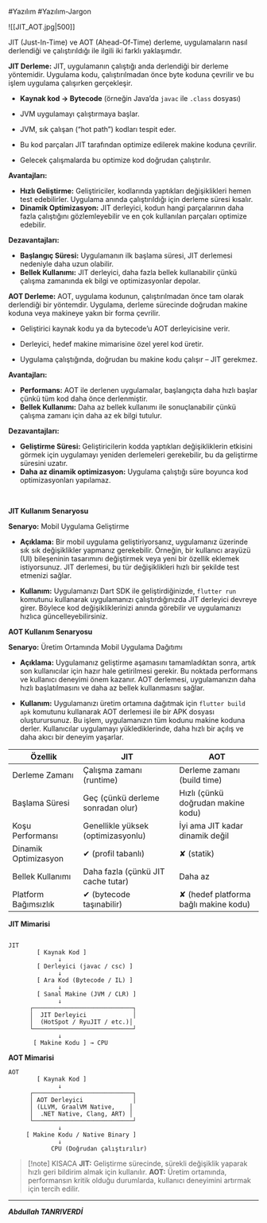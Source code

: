 #Yazılım #Yazılım-Jargon 

![[JIT_AOT.jpg|500]]


 JIT (Just-In-Time) ve AOT (Ahead-Of-Time) derleme, uygulamaların nasıl derlendiği ve çalıştırıldığı ile ilgili iki farklı yaklaşımdır.

**JIT Derleme:** JIT, uygulamanın çalıştığı anda derlendiği bir derleme yöntemidir. Uygulama kodu, çalıştırılmadan önce byte koduna çevrilir ve bu işlem uygulama çalışırken gerçekleşir.

- **Kaynak kod → Bytecode** (örneğin Java’da `javac` ile `.class` dosyası)
    
- JVM uygulamayı çalıştırmaya başlar.
    
- JVM, sık çalışan (“hot path”) kodları tespit eder.
    
- Bu kod parçaları JIT tarafından optimize edilerek makine koduna çevrilir.
    
- Gelecek çalışmalarda bu optimize kod doğrudan çalıştırılır.

**Avantajları:**

- **Hızlı Geliştirme:** Geliştiriciler, kodlarında yaptıkları değişiklikleri hemen test edebilirler. Uygulama anında çalıştırıldığı için derleme süresi kısalır.
- **Dinamik Optimizasyon:** JIT derleyici, kodun hangi parçalarının daha fazla çalıştığını gözlemleyebilir ve en çok kullanılan parçaları optimize edebilir.
  

**Dezavantajları:**

- **Başlangıç Süresi:** Uygulamanın ilk başlama süresi, JIT derlemesi nedeniyle daha uzun olabilir.
- **Bellek Kullanımı:** JIT derleyici, daha fazla bellek kullanabilir çünkü çalışma zamanında ek bilgi ve optimizasyonlar depolar.
  
**AOT Derleme:** AOT, uygulama kodunun, çalıştırılmadan önce tam olarak derlendiği bir yöntemdir. Uygulama, derleme sürecinde doğrudan makine koduna veya makineye yakın bir forma çevrilir.

- Geliştirici kaynak kodu ya da bytecode’u AOT derleyicisine verir.
    
- Derleyici, hedef makine mimarisine özel yerel kod üretir.
    
- Uygulama çalıştığında, doğrudan bu makine kodu çalışır – JIT gerekmez.

**Avantajları:**

- **Performans:** AOT ile derlenen uygulamalar, başlangıçta daha hızlı başlar çünkü tüm kod daha önce derlenmiştir.
- **Bellek Kullanımı:** Daha az bellek kullanımı ile sonuçlanabilir çünkü çalışma zamanı için daha az ek bilgi tutulur.


**Dezavantajları:**

- **Geliştirme Süresi:** Geliştiricilerin kodda yaptıkları değişikliklerin etkisini görmek için uygulamayı yeniden derlemeleri gerekebilir, bu da geliştirme süresini uzatır.
- **Daha az dinamik optimizasyon:** Uygulama çalıştığı süre boyunca kod optimizasyonları yapılamaz.

<br>

**JIT Kullanım Senaryosu**

**Senaryo:** Mobil Uygulama Geliştirme

- **Açıklama:** Bir mobil uygulama geliştiriyorsanız, uygulamanız üzerinde sık sık değişiklikler yapmanız gerekebilir. Örneğin, bir kullanıcı arayüzü (UI) bileşeninin tasarımını değiştirmek veya yeni bir özellik eklemek istiyorsunuz. JIT derlemesi, bu tür değişiklikleri hızlı bir şekilde test etmenizi sağlar.
    
- **Kullanım:** Uygulamanızı Dart SDK ile geliştirdiğinizde, `flutter run` komutunu kullanarak uygulamanızı çalıştırdığınızda JIT derleyici devreye girer. Böylece kod değişikliklerinizi anında görebilir ve uygulamanızı hızlıca güncelleyebilirsiniz.
    

**AOT Kullanım Senaryosu**

**Senaryo:** Üretim Ortamında Mobil Uygulama Dağıtımı

- **Açıklama:** Uygulamanız geliştirme aşamasını tamamladıktan sonra, artık son kullanıcılar için hazır hale getirilmesi gerekir. Bu noktada performans ve kullanıcı deneyimi önem kazanır. AOT derlemesi, uygulamanızın daha hızlı başlatılmasını ve daha az bellek kullanmasını sağlar.
    
- **Kullanım:** Uygulamanızı üretim ortamına dağıtmak için `flutter build apk` komutunu kullanarak AOT derlemesi ile bir APK dosyası oluşturursunuz. Bu işlem, uygulamanızın tüm kodunu makine koduna derler. Kullanıcılar uygulamayı yüklediklerinde, daha hızlı bir açılış ve daha akıcı bir deneyim yaşarlar.

| Özellik              | JIT                                | AOT                                   |
| -------------------- | ---------------------------------- | ------------------------------------- |
| Derleme Zamanı       | Çalışma zamanı (runtime)           | Derleme zamanı (build time)           |
| Başlama Süresi       | Geç (çünkü derleme sonradan olur)  | Hızlı (çünkü doğrudan makine kodu)    |
| Koşu Performansı     | Genellikle yüksek (optimizasyonlu) | İyi ama JIT kadar dinamik değil       |
| Dinamik Optimizasyon | ✔ (profil tabanlı)                 | ✘ (statik)                            |
| Bellek Kullanımı     | Daha fazla (çünkü JIT cache tutar) | Daha az                               |
| Platform Bağımsızlık | ✔ (bytecode taşınabilir)           | ✘ (hedef platforma bağlı makine kodu) |

**JIT Mimarisi**

```text

JIT
        [ Kaynak Kod ]
              ↓
        [ Derleyici (javac / csc) ]
              ↓
        [ Ara Kod (Bytecode / IL) ]
              ↓
        [ Sanal Makine (JVM / CLR) ]
              ↓
      ┌────────────────────────────┐
      │  JIT Derleyici             │
      │  (HotSpot / RyuJIT / etc.)│
      └────────────────────────────┘
              ↓
       [ Makine Kodu ] → CPU

```

**AOT Mimarisi**

```text
AOT
        [ Kaynak Kod ]
              ↓
      ┌────────────────────────────┐
      │ AOT Derleyici              │
      │ (LLVM, GraalVM Native,    │
      │  .NET Native, Clang, ART) │
      └────────────────────────────┘
              ↓
     [ Makine Kodu / Native Binary ]
              ↓
            CPU (Doğrudan çalıştırılır)

```

> [!note] KISACA
> **JIT:** Geliştirme sürecinde, sürekli değişiklik yaparak hızlı geri bildirim almak için kullanılır.
> **AOT:** Üretim ortamında, performansın kritik olduğu durumlarda, kullanıcı deneyimini artırmak için tercih edilir.

***
***Abdullah TANRIVERDİ***
